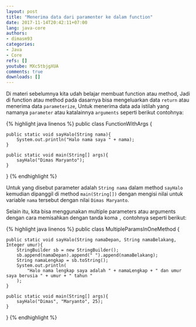 ```yaml
---
layout: post
title: "Menerima data dari paramenter ke dalam function"
date: 2017-11-14T20:42:11+07:00
lang: java-core
authors:
- dimasm93
categories:
- Java
- Core
refs: []
youtube: MXc5tbjgXUA
comments: true
downloads: []
---
```


Di materi sebelumnya kita udah belajar membuat function atau method, Jadi di function atau method pada dasarnya bisa mengeluarkan data `return` atau menerima data `parameterize`, Untuk menerima data ada istilah yang namanya `parameter` atau katalainnya `arguments` seperti berikut contohnya:

<!--more-->

{% highlight java linenos %}
public class FunctionWithArgs {

    public static void sayHalo(String nama){
        System.out.println("Halo nama saya " + nama);
    }

    public static void main(String[] args){
        sayHalo("Dimas Maryanto");
    }
}
{% endhighlight %}

Untuk yang disebut parameter adalah `String nama` dalam method `sayHalo` kemudian dipanggil di method `main(String[])` dengan mengisi nilai untuk variable `nama` tersebut dengan nilai `Dimas Maryanto`.

Selain itu, kita bisa menggunakan multiple parameters atau arguments dengan cara memisahkan dengan tanda koma `,` contohnya seperti berikut:

{% highlight java linenos %}
public class MultipleParamsInOneMethod {

    public static void sayHalo(String namaDepan, String namaBelakang, Integer umur){
        StringBuilder sb = new StringBuilder();
        sb.append(namaDepan).append(" ").append(namaBelakang);
        String namaLengkap = sb.toString();
        System.out.println(
            "Halo nama lengkap saya adalah " + namaLengkap + " dan umur saya berusia " + umur + " tahun "
        );
    }

    public static void main(String[] args){
        sayHalo("Dimas", "Maryanto", 25);
    }
}
{% endhighlight %}